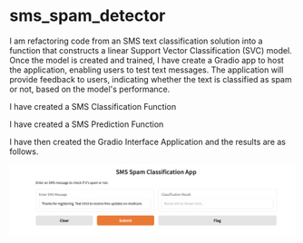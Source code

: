 # sms_spam_detector

I am refactoring code from an SMS text classification solution into a function that constructs a linear Support Vector Classification (SVC) model. Once the model is created and trained, I have create a Gradio app to host the application, enabling users to test text messages. The application will provide feedback to users, indicating whether the text is classified as spam or not, based on the model's performance.

I have created a SMS Classification Function

I have created a SMS Prediction Function

I have then created the Gradio Interface Application and the results are as follows. 


![Gradio Model](GradioApp.png)
